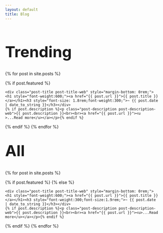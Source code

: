 ```yaml
---
layout: default
title: Blog
---
```

<div class="container" style="margin-top:40px">
<h1 style="font-size:50px">Trending</h1>

{% for post in site.posts %}

{% if post.featured %}
  <div class="posts post-web" >


    <div class="post-title post-title-web" style="margin-bottom: 0rem;"><h1 style="font-weight:600;"><a href="{{ post.url }}">{{ post.title }}</a></h1><h3 style="font-size: 1.8rem;font-weight:300;">~ {{ post.date | date_to_string }}</h3></div>
    {% if post.description %}<p class="post-description post-description-web">{{ post.description }}<br><br><a href="{{ post.url }}"><u >...Read more</u></a></p>{% endif %}

  </div>
  {% endif %}
{% endfor %}

<h1 style="font-size:50px; margin-top:40px;">All</h1>

{% for post in site.posts %}

{% if post.featured %}
{% else %}

  <div class="post post-web">



    <div class="post-title post-title-web" style="margin-bottom: 0rem;"><h1 style="font-weight:600;"><a href="{{ post.url }}">{{ post.title }}</a></h1><h3 style="font-weight:300;font-size:1.9rem;">~ {{ post.date | date_to_string }}</h3></div>
    {% if post.description %}<p class="post-description post-description-web">{{ post.description }}<br><br><a href="{{ post.url }}"><u>...Read more</u></a></p>{% endif %}


  </div>
  {% endif %}
{% endfor %}
</div>
